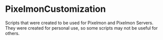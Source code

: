 # PixelmonCustomization
Scripts that were created to be used for Pixelmon and Pixelmon Servers. They were created for personal use, so some scripts may not be useful for others.

